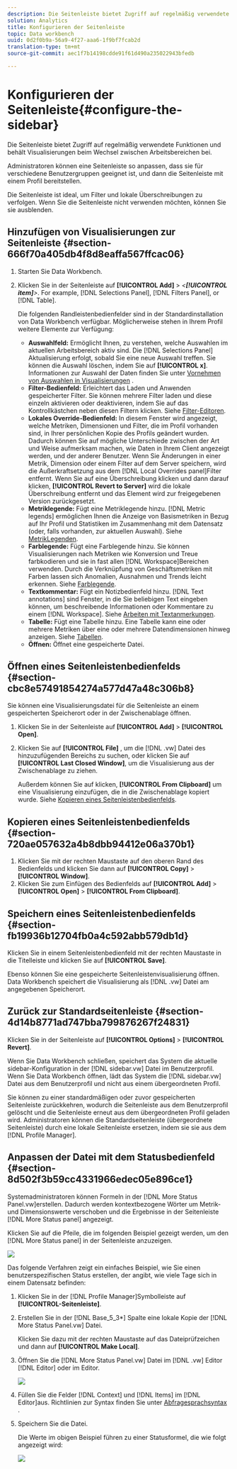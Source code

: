 ```yaml
---
description: Die Seitenleiste bietet Zugriff auf regelmäßig verwendete Funktionen und behält Visualisierungen beim Wechsel zwischen Arbeitsbereichen bei.
solution: Analytics
title: Konfigurieren der Seitenleiste
topic: Data workbench
uuid: 0d2f0b9a-56a9-4f27-aaa6-1f9bf7fcab2d
translation-type: tm+mt
source-git-commit: aec1f7b14198cdde91f61d490a235022943bfedb

---
```



# Konfigurieren der Seitenleiste{#configure-the-sidebar}

Die Seitenleiste bietet Zugriff auf regelmäßig verwendete Funktionen und behält Visualisierungen beim Wechsel zwischen Arbeitsbereichen bei.

Administratoren können eine Seitenleiste so anpassen, dass sie für verschiedene Benutzergruppen geeignet ist, und dann die Seitenleiste mit einem Profil bereitstellen.

Die Seitenleiste ist ideal, um Filter und lokale Überschreibungen zu verfolgen. Wenn Sie die Seitenleiste nicht verwenden möchten, können Sie sie ausblenden.

## Hinzufügen von Visualisierungen zur Seitenleiste {#section-666f70a405db4f8d8eaffa567ffcac06}

1. Starten Sie Data Workbench.
1. Klicken Sie in der Seitenleiste auf **[!UICONTROL Add]** > *&lt;**[!UICONTROL item]**>*. For example, [!DNL Selections Panel], [!DNL Filters Panel], or [!DNL Table].

   Die folgenden Randleistenbedienfelder sind in der Standardinstallation von Data Workbench verfügbar. Möglicherweise stehen in Ihrem Profil weitere Elemente zur Verfügung:

   * **Auswahlfeld:** Ermöglicht Ihnen, zu verstehen, welche Auswahlen im aktuellen Arbeitsbereich aktiv sind. Die [!DNL Selections Panel] Aktualisierung erfolgt, sobald Sie eine neue Auswahl treffen. Sie können die Auswahl löschen, indem Sie auf **[!UICONTROL x]**. Informationen zur Auswahl der Daten finden Sie unter [Vornehmen von Auswahlen in Visualisierungen](../../home/c-get-started/c-vis/c-sel-vis/c-sel-vis.md#concept-012870ec22c7476e9afbf3b8b2515746) .
   * **Filter-Bedienfeld:** Erleichtert das Laden und Anwenden gespeicherter Filter. Sie können mehrere Filter laden und diese einzeln aktivieren oder deaktivieren, indem Sie auf das Kontrollkästchen neben diesen Filtern klicken. Siehe [Filter-Editoren](../../home/c-get-started/c-analysis-vis/c-filter-editors/c-filter-editors.md#concept-2f343ecbed8240f18b0c1f1eccef11e3).
   * **Lokales Override-Bedienfeld:** In diesem Fenster wird angezeigt, welche Metriken, Dimensionen und Filter, die im Profil vorhanden sind, in Ihrer persönlichen Kopie des Profils geändert wurden. Dadurch können Sie auf mögliche Unterschiede zwischen der Art und Weise aufmerksam machen, wie Daten in Ihrem Client angezeigt werden, und der anderer Benutzer. Wenn Sie Änderungen in einer Metrik, Dimension oder einem Filter auf dem Server speichern, wird die Außerkraftsetzung aus dem [!DNL Local Overrides panel]Filter entfernt. Wenn Sie auf eine Überschreibung klicken und dann darauf klicken, **[!UICONTROL Revert to Server]** wird die lokale Überschreibung entfernt und das Element wird zur freigegebenen Version zurückgesetzt.
   * **Metriklegende:** Fügt eine Metriklegende hinzu. [!DNL Metric legends] ermöglichen Ihnen die Anzeige von Basismetriken in Bezug auf Ihr Profil und Statistiken im Zusammenhang mit dem Datensatz (oder, falls vorhanden, zur aktuellen Auswahl). Siehe [MetrikLegenden](../../home/c-get-started/c-analysis-vis/c-legends/c-metric-leg.md#concept-e7195bc8f7844ae295bda3a88b028d5b).
   * **Farblegende:** Fügt eine Farblegende hinzu. Sie können Visualisierungen nach Metriken wie Konversion und Treue farbkodieren und sie in fast allen [!DNL Workspace]Bereichen verwenden. Durch die Verknüpfung von Geschäftsmetriken mit Farben lassen sich Anomalien, Ausnahmen und Trends leicht erkennen. Siehe [Farblegende](../../home/c-get-started/c-analysis-vis/c-legends/c-color-leg.md#concept-f84d51dc0d6547f981d0642fc2d01358).
   * **Textkommentar:** Fügt ein Notizbedienfeld hinzu. [!DNL Text annotations] sind Fenster, in die Sie beliebigen Text eingeben können, um beschreibende Informationen oder Kommentare zu einem [!DNL Workspace]. Siehe [Arbeiten mit Textanmerkungen](../../home/c-get-started/c-analysis-vis/c-annots/c-text-annots.md#concept-55b4aa3e0c58470b8e3c9d452e12a777).
   * **Tabelle:** Fügt eine Tabelle hinzu. Eine Tabelle kann eine oder mehrere Metriken über eine oder mehrere Datendimensionen hinweg anzeigen. Siehe [Tabellen](../../home/c-get-started/c-analysis-vis/c-tables/c-tables.md#concept-c632cb8ad9724f90ac5c294d52ae667f).
   * **Öffnen:** Öffnet eine gespeicherte Datei.

## Öffnen eines Seitenleistenbedienfelds {#section-cbc8e57491854274a577d47a48c306b8}

Sie können eine Visualisierungsdatei für die Seitenleiste an einem gespeicherten Speicherort oder in der Zwischenablage öffnen.

1. Klicken Sie in der Seitenleiste auf **[!UICONTROL Add]** > **[!UICONTROL Open]**.
1. Klicken Sie auf **[!UICONTROL File]** , um die [!DNL .vw] Datei des hinzuzufügenden Bereichs zu suchen, oder klicken Sie auf **[!UICONTROL Last Closed Window]**, um die Visualisierung aus der Zwischenablage zu ziehen.

   Außerdem können Sie auf klicken, **[!UICONTROL From Clipboard]** um eine Visualisierung einzufügen, die in die Zwischenablage kopiert wurde. Siehe [Kopieren eines Seitenleistenbedienfelds](../../home/c-get-started/c-config-sidebar.md#section-720ae057632a4b8dbb94412e06a370b1).

## Kopieren eines Seitenleistenbedienfelds {#section-720ae057632a4b8dbb94412e06a370b1}

1. Klicken Sie mit der rechten Maustaste auf den oberen Rand des Bedienfelds und klicken Sie dann auf **[!UICONTROL Copy]** > **[!UICONTROL Window]**.
1. Klicken Sie zum Einfügen des Bedienfelds auf **[!UICONTROL Add]** > **[!UICONTROL Open]** > **[!UICONTROL From Clipboard]**.

## Speichern eines Seitenleistenbedienfelds {#section-fb19936b12704fb0a4c592abb579db1d}

Klicken Sie in einem Seitenleistenbedienfeld mit der rechten Maustaste in die Titelleiste und klicken Sie auf **[!UICONTROL Save]**.

Ebenso können Sie eine gespeicherte Seitenleistenvisualisierung öffnen. Data Workbench speichert die Visualisierung als [!DNL .vw] Datei am angegebenen Speicherort.

## Zurück zur Standardseitenleiste {#section-4d14b8771ad747bba799876267f24831}

Klicken Sie in der Seitenleiste auf **[!UICONTROL Options]** > **[!UICONTROL Revert]**.

Wenn Sie Data Workbench schließen, speichert das System die aktuelle sidebar-Konfiguration in der [!DNL sidebar.vw] Datei im Benutzerprofil. Wenn Sie Data Workbench öffnen, lädt das System die [!DNL sidebar.vw] Datei aus dem Benutzerprofil und nicht aus einem übergeordneten Profil.

Sie können zu einer standardmäßigen oder zuvor gespeicherten Seitenleiste zurückkehren, wodurch die Seitenleiste aus dem Benutzerprofil gelöscht und die Seitenleiste erneut aus dem übergeordneten Profil geladen wird. Administratoren können die Standardseitenleiste (übergeordnete Seitenleiste) durch eine lokale Seitenleiste ersetzen, indem sie sie aus dem [!DNL Profile Manager].

## Anpassen der Datei mit dem Statusbedienfeld {#section-8d502f3b59cc4331966edec05e896ce1}

Systemadministratoren können Formeln in der [!DNL More Status Panel.vw]erstellen. Dadurch werden kontextbezogene Wörter um Metrik- und Dimensionswerte verschoben und die Ergebnisse in der Seitenleiste [!DNL More Status panel] angezeigt.

Klicken Sie auf die Pfeile, die im folgenden Beispiel gezeigt werden, um den [!DNL More Status panel] in der Seitenleiste anzuzeigen.

![](assets/more_status_panel_arrows.png)

Das folgende Verfahren zeigt ein einfaches Beispiel, wie Sie einen benutzerspezifischen Status erstellen, der angibt, wie viele Tage sich in einem Datensatz befinden:

1. Klicken Sie in der [!DNL Profile Manager]Symbolleiste auf **[!UICONTROL-Seitenleiste\]**.

1. Erstellen Sie in der [!DNL Base_5_3*] Spalte eine lokale Kopie der [!DNL More Status Panel.vw] Datei.

   Klicken Sie dazu mit der rechten Maustaste auf das Dateiprüfzeichen und dann auf **[!UICONTROL Make Local]**.

1. Öffnen Sie die [!DNL More Status Panel.vw] Datei im [!DNL .vw] Editor [!DNL Editor] oder im Editor.

   ![](assets/more_status_panel_file.png)

1. Füllen Sie die Felder [!DNL Context] und [!DNL Items] im [!DNL Editor]aus. Richtlinien zur Syntax finden Sie unter [Abfragesprachsyntax](../../home/c-get-started/c-qry-lang-syntx/c-qry-lang-syntx.md#concept-15d1d3f5164a47d49468c5acb7299d9f) .

1. Speichern Sie die Datei.

   Die Werte im obigen Beispiel führen zu einer Statusformel, die wie folgt angezeigt wird:

   ![](assets/more_status_panel.png)

